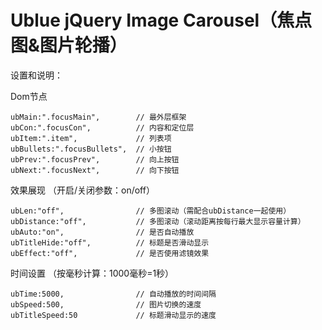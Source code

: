 Ublue jQuery Image Carousel（焦点图&amp;图片轮播）
===========================

设置和说明：

Dom节点

	ubMain:".focusMain",		// 最外层框架
	ubCon:".focusCon",			// 内容和定位层
	ubItem:".item",				// 列表项
	ubBullets:".focusBullets",	// 小按钮
	ubPrev:".focusPrev",		// 向上按钮
	ubNext:".focusNext",		// 向下按钮

效果展现 （开启/关闭参数：on/off）

	ubLen:"off",				// 多图滚动（需配合ubDistance一起使用）
	ubDistance:"off",			// 多图滚动（滚动距离按每行最大显示容量计算）
	ubAuto:"on",				// 是否自动播放
	ubTitleHide:"off",			// 标题是否滑动显示
	ubEffect:"off",				// 是否使用滤镜效果

时间设置 （按毫秒计算：1000毫秒=1秒）

	ubTime:5000,				// 自动播放的时间间隔
	ubSpeed:500,				// 图片切换的速度
	ubTitleSpeed:50				// 标题滑动显示的速度
